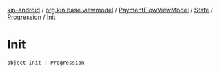 [kin-android](../../../../index.md) / [org.kin.base.viewmodel](../../../index.md) / [PaymentFlowViewModel](../../index.md) / [State](../index.md) / [Progression](index.md) / [Init](./-init.md)

# Init

`object Init : Progression`